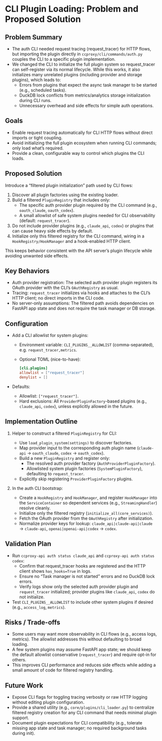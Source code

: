 # CLI Plugin Loading: Problem and Proposed Solution

## Problem Summary

- The auth CLI needed request tracing (request_tracer) for HTTP flows, but importing the plugin directly in `ccproxy/cli/commands/auth.py` couples the CLI to a specific plugin implementation.
- We changed the CLI to initialize the full plugin system so request_tracer can self-register via its normal lifecycle. While this works, it also initializes many unrelated plugins (including provider and storage plugins), which leads to:
  - Errors from plugins that expect the async task manager to be started (e.g., scheduled tasks).
  - DuckDB lock conflicts from metrics/analytics storage initialization during CLI runs.
  - Unnecessary overhead and side effects for simple auth operations.

## Goals

- Enable request tracing automatically for CLI HTTP flows without direct imports or tight coupling.
- Avoid initializing the full plugin ecosystem when running CLI commands; only load what’s required.
- Provide a clean, configurable way to control which plugins the CLI loads.

## Proposed Solution

Introduce a “filtered plugin initialization” path used by CLI flows:

1. Discover all plugin factories using the existing loader.
2. Build a filtered `PluginRegistry` that includes only:
   - The specific auth provider plugin required by the CLI command (e.g., `oauth_claude`, `oauth_codex`).
   - A small allowlist of safe system plugins needed for CLI observability (default: `request_tracer`).
3. Do not include provider plugins (e.g., `claude_api`, `codex`) or plugins that can cause heavy side effects by default.
4. Initialize only this filtered registry for the CLI command, wiring in a `HookRegistry/HookManager` and a hook-enabled HTTP client.

This keeps behavior consistent with the API server’s plugin lifecycle while avoiding unwanted side effects.

## Key Behaviors

- Auth provider registration: The selected auth provider plugin registers its OAuth provider with the CLI’s `OAuthRegistry` as usual.
- Tracing: `request_tracer` initializes via hooks and attaches to the CLI’s HTTP client; no direct imports in the CLI code.
- No server-only assumptions: The filtered path avoids dependencies on FastAPI app state and does not require the task manager or DB storage.

## Configuration

- Add a CLI allowlist for system plugins:
  - Environment variable: `CLI_PLUGINS__ALLOWLIST` (comma-separated), e.g. `request_tracer,metrics`.
  - Optional TOML (nice-to-have):

    ```toml
    [cli.plugins]
    allowlist = ["request_tracer"]
    denylist = []
    ```

- Defaults:
  - Allowlist: `["request_tracer"]`.
  - Hard exclusions: All `ProviderPluginFactory`-based plugins (e.g., `claude_api`, `codex`), unless explicitly allowed in the future.

## Implementation Outline

1. Helper to construct a filtered `PluginRegistry` for CLI:
   - Use `load_plugin_system(settings)` to discover factories.
   - Map provider input to the corresponding auth plugin name (`claude-api` → `oauth_claude`, `codex` → `oauth_codex`).
   - Build a new `PluginRegistry` and register only:
     - The resolved auth provider factory (`AuthProviderPluginFactory`).
     - Allowlisted system plugin factories (`SystemPluginFactory`), defaulting to `request_tracer`.
   - Explicitly skip registering `ProviderPluginFactory` plugins.

2. In the auth CLI bootstrap:
   - Create a `HookRegistry` and `HookManager`, and register `HookManager` into the `ServiceContainer` so dependent services (e.g., `StreamingHandler`) resolve cleanly.
   - Initialize only the filtered registry (`initialize_all(core_services)`).
   - Fetch the OAuth provider from the `OAuthRegistry` after initialization.
   - Normalize provider keys for lookup: `claude_api|claude-api|claude` → `claude-api`, `openai|openai-api|codex` → `codex`.

## Validation Plan

- Run `ccproxy-api auth status claude_api` and `ccproxy-api auth status codex`:
  - Confirm that request_tracer hooks are registered and the HTTP client shows `has_hooks=True` in logs.
  - Ensure no “Task manager is not started” errors and no DuckDB lock errors.
  - Verify logs show only the selected auth provider plugin and `request_tracer` initialized; provider plugins like `claude_api`, `codex` do not initialize.
- Test `CLI_PLUGINS__ALLOWLIST` to include other system plugins if desired (e.g., `access_log`, `metrics`).

## Risks / Trade-offs

- Some users may want more observability in CLI flows (e.g., access logs, metrics). The allowlist addresses this without defaulting to broad loading.
- A few system plugins may assume FastAPI app state; we should keep the default allowlist conservative (`request_tracer`) and require opt-in for others.
- This improves CLI performance and reduces side effects while adding a small amount of code for filtered registry handling.

## Future Work

- Expose CLI flags for toggling tracing verbosity or raw HTTP logging without editing plugin configuration.
- Provide a shared utility (e.g., `core/plugins/cli_loader.py`) to centralize filtered registry creation for any CLI command that needs minimal plugin support.
- Document plugin expectations for CLI compatibility (e.g., tolerate missing app state and task manager; no required background tasks during init).

